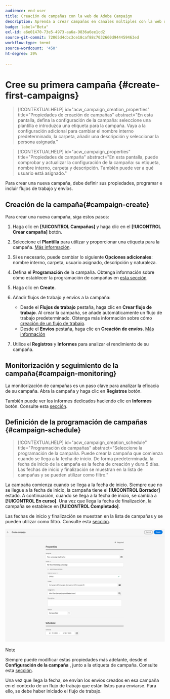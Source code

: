 ```yaml
---
audience: end-user
title: Creación de campañas con la web de Adobe Campaign
description: Aprenda a crear campañas en canales múltiples con la web de Adobe Campaign
badge: label="Beta"
exl-id: a6e01470-73e5-4973-aa6a-9836a6ee1cd2
source-git-commit: 72065d4cbc3ce18caf88c7032660d944459463ed
workflow-type: tm+mt
source-wordcount: '450'
ht-degree: 39%

---
```



# Cree su primera campaña {#create-first-campaigns}

>[!CONTEXTUALHELP]
>id="acw_campaign_creation_properties"
>title="Propiedades de creación de campañas"
>abstract="En esta pantalla, defina la configuración de la campaña: seleccione una plantilla e introduzca una etiqueta para la campaña. Vaya a la configuración adicional para cambiar el nombre interno predeterminado, la carpeta, añadir una descripción y seleccionar la persona asignada."

>[!CONTEXTUALHELP]
>id="acw_campaign_properties"
>title="Propiedades de campaña"
>abstract="En esta pantalla, puede comprobar y actualizar la configuración de la campaña: su etiqueta, nombre interno, carpeta y descripción. También puede ver a qué usuario está asignado."

Para crear una nueva campaña, debe definir sus propiedades, programar e incluir flujos de trabajo y envíos.

## Creación de la campaña{#campaign-create}

Para crear una nueva campaña, siga estos pasos:

1. Haga clic en **[!UICONTROL Campañas]** y haga clic en el **[!UICONTROL Crear campaña]** botón.
1. Seleccione el **Plantilla** para utilizar y proporcionar una etiqueta para la campaña. [Más información](manage-campaigns.md#manage-campaign-templates).
1. Si es necesario, puede cambiar lo siguiente **Opciones adicionales**: nombre interno, carpeta, usuario asignado, descripción y naturaleza.
1. Defina el **Programación** de la campaña. Obtenga información sobre cómo establecer la programación de campañas en [esta sección](#campaign-schedule)
1. Haga clic en **Create**.
1. Añadir flujos de trabajo y envíos a la campaña:

   * Desde el **Flujos de trabajo** pestaña, haga clic en **Crear flujo de trabajo**. Al crear la campaña, se añade automáticamente un flujo de trabajo predeterminado. Obtenga más información sobre cómo [creación de un flujo de trabajo](../workflows/create-workflow.md).
   * Desde el **Envíos** pestaña, haga clic en **Creación de envíos**. [Más información](../msg/gs-messages.md)

1. Utilice el **Registros** y **Informes** para analizar el rendimiento de su campaña.

## Monitorización y seguimiento de la campaña{#campaign-monitoring}

La monitorización de campañas es un paso clave para analizar la eficacia de su campaña. Abra la campaña y haga clic en **Registros** botón.

También puede ver los informes dedicados haciendo clic en **Informes** botón. Consulte esta [sección](../reporting/campaign-reports.md).


## Definición de la programación de campañas {#campaign-schedule}


>[!CONTEXTUALHELP]
>id="acw_campaign_creation_schedule"
>title="Programación de campañas"
>abstract="Seleccione la programación de la campaña. Puede crear la campaña que comienza cuando se llega a la fecha de inicio. De forma predeterminada, la fecha de inicio de la campaña es la fecha de creación y dura 5 días. Las fechas de inicio y finalización se muestran en la lista de campañas y se pueden utilizar como filtro."


La campaña comienza cuando se llega a la fecha de inicio. Siempre que no se llegue a la fecha de inicio, la campaña tiene el **[!UICONTROL Borrador]** estado. A continuación, cuando se llega a la fecha de inicio, se cambia a **[!UICONTROL En curso]**. Una vez que llega la fecha de finalización, la campaña se establece en **[!UICONTROL Completado]**.

Las fechas de inicio y finalización se muestran en la lista de campañas y se pueden utilizar como filtro. Consulte esta [sección](manage-campaigns.md#access-campaigns).

![Definición de las propiedades de la campaña](assets/campaign-properties.png)

>[!NOTE]
>
>Siempre puede modificar estas propiedades más adelante, desde el **Configuración de la campaña** , junto a la etiqueta de campaña. Consulte esta [sección](gs-campaigns.md#campaign-dashboard).

Una vez que llega la fecha, se envían los envíos creados en esa campaña en el contexto de un flujo de trabajo que están listos para enviarse. Para ello, se debe haber iniciado el flujo de trabajo.


<!--
    +++WORKF
++screen
## Create a cross-channel campaign {#cross-channel-campaign}


In a cross-channel campaign, a single marketing communication uses different channels. Data is passed between the channels. The customer receives communication through multiple channels based on, for example, their interaction with the previous communication.

-->
<!--
existing campaign: settings button -> properties like when creation
schedule in header


About plans, programs and campaigns
Adobe Campaign allows you to plan marketing campaigns in which you can create and manage different types of activities: emails, SMS messages, push notifications, workflows, landing pages. These campaigns and their contents can be gathered into programs.

The programs and campaigns allow you to regroup and view the different marketing activities that are linked to them.

A program may contain other programs as well as campaigns, workflows, and landing pages. It appears in the timeline and help you organize your marketing activities: you can separate them by country, by brand, by unit, etc.
A campaign enables you to gather all the marketing activities of your choice under a single entity. A campaign may contain emails, SMS, push notifications, direct mails, workflows, and landing pages.
To better organize your marketing plans, Adobe recommends the following hierarchy: Program > Sub-programs > Campaigns > Workflows > Deliveries.

Reports on programs and campaigns allow you to analyze their impact. For example, you can build reports at the campaign level to aggregate data on all deliveries contained in that campaign.

Related topics:

Timeline
About dynamic reports
Creating a campaign
In programs and sub-programs, you can add campaigns. Campaigns can contain marketing activities such as emails, SMS, push notifications, workflows, and landing pages.

From the Adobe Campaign home page, select the Programs & Campaigns card and access a program or sub-program.

Click on the Create button and select Campaign.

In the Creation mode screen, select a campaign type.



The campaign types available are based on templates defined in Resources > Templates > Campaign templates. For more on this, refer to the Managing templates section.

In the Properties screen, enter the name and ID of the campaign.

Select a start and end date to your campaign. These dates only apply to the campaign itself.



Click on Create to confirm the creation of the campaign.

The campaign is created and displayed. Use the Create button to add marketing activities to your campaign.

NOTE
Depending on your license agreement, you may access only some of these activities.

You can also create a campaign from the marketing activity list. You can choose to link the marketing activity to a parent program or sub-program via the properties window of the campaign.


Programs and campaigns icons and statuses
Each program and each campaign in the list has a visual symbol and an icon whose color indicates the execution status. This status depends on the validity period of the program or the campaign.

Gray: the program/campaign has not yet started - Editing status.
Blue: the program/campaign is in progress - In progress status.
Green: the program/campaign has finished - Finished status. By default, the current date is automatically shown as the validity start date and the end date is calculated according to the start date (D+186 days). You can change these dates in the program or campaign properties.


Business.Adobe.com resources
-->
